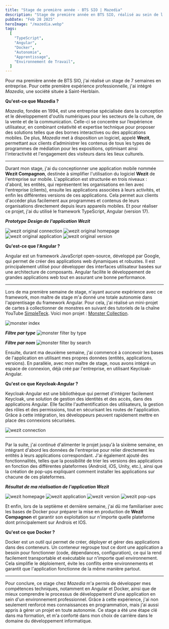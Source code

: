 ```yaml
---
title: "Stage de première année - BTS SIO | Mazedia"
description: "Stage de première année en BTS SIO, réalisé au sein de l'entreprise Mazedia, situé à Saint-Herblain"
pubDate: "Feb 28 2025"
heroImage: "/mazedia.webp"
tags:
  [
    "TypeScript",
    "Angular",
    "Docker",
    "Autonomie",
    "Apprentissage",
    "Environnement de Travail",
  ]
---
```


Pour ma première année de BTS SIO, j'ai réalisé un stage de 7 semaines en entreprise. Pour cette première expérience professionnelle,
j'ai intégré _Mazedia_, une société située à Saint-Herblain.

**Qu'est-ce que Mazedia ?**

_Mazedia_, fondée en 1994, est une entreprise spécialisée dans la conception et le développement d'outils numériques pour les secteurs de la culture,
de la vente et de la communication. Celle-ci se concentre sur l’expérience utilisateur, en combinant créativité et expertise technique pour proposer des solutions telles que des bornes interactives ou des applications mobiles. De plus, _Mazedia_ met à disposition un logiciel, appelé **Wezit**, permettant aux clients d’administrer les contenus de tous les types de programmes de médiation pour les expositions, optimisant ainsi l'interactivité et l'engagement des visiteurs dans les lieux culturels.

---

Durant mon stage, j'ai du conceptionner une application mobile nommée **Wezit Compagnon**, destinée à simplifier l'utilisation du logiciel **Wezit** de l'entreprise sur mobile. L'application est structurée en trois niveaux : d'abord, les entités, qui représentent les organisations en lien avec l'entreprise (clients), ensuite les applications associées à leurs activités, et enfin les différentes versions de ces applications. Cela permet aux clients d'accéder plus facilement aux programmes et contenus de leurs organisations directement depuis leurs appareils mobiles. Et pour réaliser ce projet, j'ai du utilisé le framework TypeScript, Angular (version 17).

**_Prototype Design de l'application Wezit_**

![wezit original connection](/wezit_original_connection.webp)
![wezit original homepage](/wezit_original_homepage.webp)
![wezit original application](/wezit_original_application.webp)
![wezit original version](/wezit_original_version.webp)

**Qu'est-ce que l'Angular ?**

Angular est un framework JavaScript open-source, développé par Google, qui permet de créer des applications web dynamiques et robustes.
Il est principalement utilisé pour développer des interfaces utilisateur basées sur une architecture de composants.
Angular facilite le développement de grandes applications web tout en assurant une bonne performance.

---

Lors de ma première semaine de stage, n'ayant aucune expérience avec ce framework, mon maître de stage m'a donné une totale autonomie dans l'apprentisage du framework Angular. Pour cela, j'ai réalisé un mini-projet de cartes à collectionner de monstres en suivant des tutoriels de la chaîne YouTube [SimpleTeck](https://www.youtube.com/@SimpleTechProd). Voici mon projet : [Monster Collection](https://github.com/eddy8chsl/Monster-Collection.git).

![monster index](/monster_index.webp)

**_Filtre par type_**
![monster filter by type](/monster_filter_by_type.webp)

**_Filtre par nom_**
![monster filter by search](/monster_filter_by_search.webp)

Ensuite, durant ma deuxième semaine, j'ai commencé à concevoir les bases de l'application en utilisant mes propres données (entités, applications, versions). En parallèle, avec mon maître de stage, nous avons intégré un espace de connexion, déjà créé par l'entreprise, en utilisant Keycloak-Angular.

**Qu'est ce que Keycloak-Angular ?**

Keycloak-Angular est une bibliothèque qui permet d'intégrer facilement Keycloak, une solution de gestion des identités et des accès, dans des applications Angular. Elle facilite l'authentification des utilisateurs, la gestion des rôles et des permissions, tout en sécurisant les routes de l'application. Grâce à cette intégration, les développeurs peuvent rapidement mettre en place des connexions sécurisées.

![wezit connection](/wezit_connection.webp)

---

Par la suite, j'ai continué d'alimenter le projet jusqu'à la sixième semaine, en intégrant d'abord les données de l'entreprise pour relier directement les entités à leurs applications correspondant. J'ai également ajouté des fonctionnalités, telles que la possibilité de trier les versions des applications en fonction des différentes plateformes (Android, iOS, Unity, etc.), ainsi que la création de pop-ups expliquant comment installer les applications sur chacune de ces plateformes.

**_Résultat de ma réalisation de l'application Wezit_**

![wezit homepage](/wezit_homepage.webp)
![wezit application](/wezit_application.webp)
![wezit version](/wezit_version.webp)
![wezit pop-ups](/wezit_pop-ups.webp)

Et enfin, lors de la septième et dernière semaine, j'ai dû me familiariser avec les bases de Docker pour préparer la mise en production de **Wezit Compagnon** et garantir son exploitation sur n'importe quelle plateforme dont principalement sur Androis et IOS.

**Qu'est ce que Docker ?**

Docker est un outil qui permet de créer, déployer et gérer des applications dans des conteneurs. Un conteneur regroupe tout ce dont une application a besoin pour fonctionner (code, dépendances, configuration), ce qui la rend facilement transportable et exécutable sur n'importe quel environnement. Cela simplifie le déploiement, évite les conflits entre environnements et garantit que l'application fonctionne de la même manière partout.

---

Pour conclure, ce stage chez _Mazedia_ m'a permis de développer mes compétences techniques, notamment en Angular et Docker, ainsi que de mieux comprendre le processus de développement d'une application en sein d'un environnement professionnel. Grâce à cette expérience, j'ai non seulement renforcé mes connaissances en programmation, mais j'ai aussi appris à gérer un projet en toute autonomie. Ce stage a été une étape clé dans ma formation, et m'a conforté dans mon choix de carrière dans le domaine du développement informatique.
